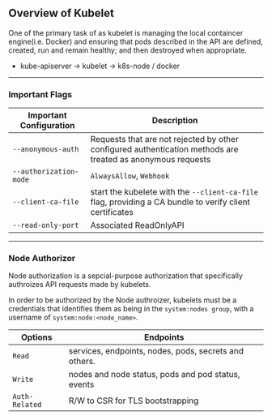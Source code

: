 ## Overview of Kubelet

One of the primary task of as kubelet is managing the local containcer engine(i.e. Docker) and ensuring that pods described in the API are defined, created, run and remain healthy; and then destroyed when appropriate.

- kube-apiserver -> kubelet -> k8s-node / docker

---

### Important Flags

| Important Configuration | Description                                                                                                 |
| ----------------------- | ----------------------------------------------------------------------------------------------------------- |
| `--anonymous-auth`      | Requests that are not rejected by other configured authentication methods are treated as anonymous requests |
| `--authorization-mode`  | `AlwaysAllow`, `Webhook`                                                                                    |
| `--client-ca-file`      | start the kubelete with the `--client-ca-file` flag, providing a CA bundle to verify client certificates    |
| `--read-only-port`      | Associated ReadOnlyAPI                                                                                      |

---

### Node Authorizor

Node authorization is a sepcial-purpose authorization that specifically authroizes API requests made by kubelets. <br>

In order to be authorized by the Node authroizer, kubelets must be a credentials that identifies them as being in the `system:nodes group`, with a username of `system:node:<node_name>`.

| Options        | Endpoints                                             |
| -------------- | ----------------------------------------------------- |
| `Read`         | services, endpoints, nodes, pods, secrets and others. |
| `Write`        | nodes and node status, pods and pod status, events    |
| `Auth-Related` | R/W to CSR for TLS bootstrapping                      |
